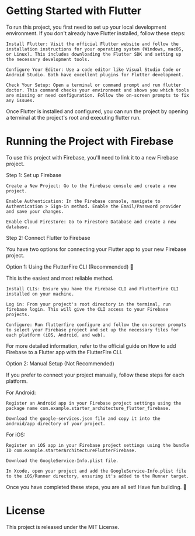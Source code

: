 # Getting Started with Flutter

To run this project, you first need to set up your local development environment. If you don't already have Flutter installed, follow these steps:

    Install Flutter: Visit the official Flutter website and follow the installation instructions for your operating system (Windows, macOS, or Linux). This includes downloading the Flutter SDK and setting up the necessary development tools.

    Configure Your Editor: Use a code editor like Visual Studio Code or Android Studio. Both have excellent plugins for Flutter development.

    Check Your Setup: Open a terminal or command prompt and run flutter doctor. This command checks your environment and shows you which tools are missing or need configuration. Follow the on-screen prompts to fix any issues.

Once Flutter is installed and configured, you can run the project by opening a terminal at the project's root and executing flutter run.

# Running the Project with Firebase

To use this project with Firebase, you'll need to link it to a new Firebase project.

Step 1: Set up Firebase

    Create a New Project: Go to the Firebase console and create a new project.

    Enable Authentication: In the Firebase console, navigate to Authentication > Sign-in method. Enable the Email/Password provider and save your changes.

    Enable Cloud Firestore: Go to Firestore Database and create a new database.

Step 2: Connect Flutter to Firebase

You have two options for connecting your Flutter app to your new Firebase project.

Option 1: Using the FlutterFire CLI (Recommended) 🚀

This is the easiest and most reliable method.

    Install CLIs: Ensure you have the Firebase CLI and FlutterFire CLI installed on your machine.

    Log in: From your project's root directory in the terminal, run firebase login. This will give the CLI access to your Firebase projects.

    Configure: Run flutterfire configure and follow the on-screen prompts to select your Firebase project and set up the necessary files for each platform (iOS, Android, and web).

For more detailed information, refer to the official guide on How to add Firebase to a Flutter app with the FlutterFire CLI.

Option 2: Manual Setup (Not Recommended)

If you prefer to connect your project manually, follow these steps for each platform.

For Android:

    Register an Android app in your Firebase project settings using the package name com.example.starter_architecture_flutter_firebase.

    Download the google-services.json file and copy it into the android/app directory of your project.

For iOS:

    Register an iOS app in your Firebase project settings using the bundle ID com.example.starterArchitectureFlutterFirebase.

    Download the GoogleService-Info.plist file.

    In Xcode, open your project and add the GoogleService-Info.plist file to the iOS/Runner directory, ensuring it's added to the Runner target.

Once you have completed these steps, you are all set! Have fun building. 🥳

# License

This project is released under the MIT License.
